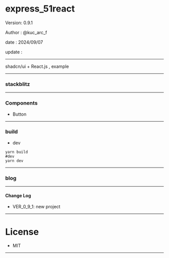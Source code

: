 ﻿# express_51react

 Version: 0.9.1

 Author  : @kuc_arc_f

 date   : 2024/09/07
 
 update : 

***

shadcn/ui + React.js , example

***
### stackblitz

***
### Components
* Button

***
### build
* dev
```
yarn build
#dev
yarn dev
```

***
### blog

***
#### Change Log
* VER_0_9_1: new project

***
# License

* MIT

***

